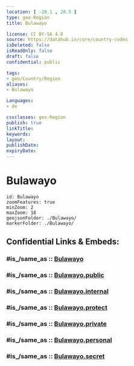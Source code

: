 ```yaml
---
location: [ -20.1 , 28.5 ] 
type: geo-Region
title: Bulawayo

license: CC BY-SA 4.0
source: https://datahub.io/core/country-codes
isDeleted: false
isReadOnly: false
draft: false
confidential: public

tags:
- geo/Country/Region
aliases:
- Bulawayo

Languages:
- de

cssclasses: geo-Region
publish: true
linkTitle: 
keywords: 
layout: 
publishDate: 
expiryDate: 
---
```


# Bulawayo

```leaflet
id: Bulawayo
zoomFeatures: true 
minZoom: 2 
maxZoom: 18
geojsonFolder: ./Bulawayo/
markerFolder: ./Bulawayo/
```


## Confidential Links & Embeds: 

### #is_/same_as :: [Bulawayo](/_Standards/Earth/Continent/Africa/Africa~South/Zimbabwe/Provinces~Zimbabwe/Bulawayo.md) 

### #is_/same_as :: [Bulawayo.public](/_public/Earth/Continent/Africa/Africa~South/Zimbabwe/Provinces~Zimbabwe/Bulawayo.public.md) 

### #is_/same_as :: [Bulawayo.internal](/_internal/Earth/Continent/Africa/Africa~South/Zimbabwe/Provinces~Zimbabwe/Bulawayo.internal.md) 

### #is_/same_as :: [Bulawayo.protect](/_protect/Earth/Continent/Africa/Africa~South/Zimbabwe/Provinces~Zimbabwe/Bulawayo.protect.md) 

### #is_/same_as :: [Bulawayo.private](/_private/Earth/Continent/Africa/Africa~South/Zimbabwe/Provinces~Zimbabwe/Bulawayo.private.md) 

### #is_/same_as :: [Bulawayo.personal](/_personal/Earth/Continent/Africa/Africa~South/Zimbabwe/Provinces~Zimbabwe/Bulawayo.personal.md) 

### #is_/same_as :: [Bulawayo.secret](/_secret/Earth/Continent/Africa/Africa~South/Zimbabwe/Provinces~Zimbabwe/Bulawayo.secret.md)

